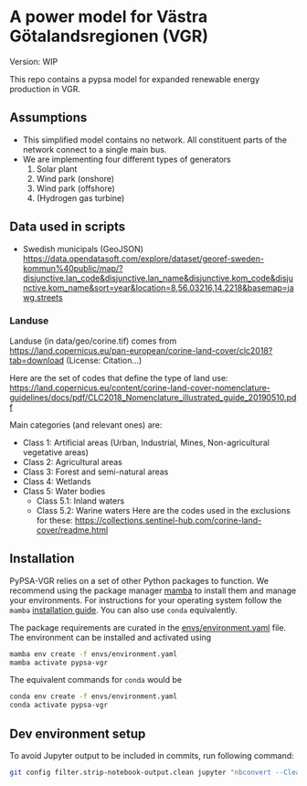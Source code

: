# A power model for Västra Götalandsregionen (VGR)

Version: WIP

This repo contains a pypsa model for expanded renewable energy production in VGR.

## Assumptions

- This simplified model contains no network. All constituent parts of the network connect to a single main bus.
- We are implementing four different types of generators
  1. Solar plant
  2. Wind park (onshore)
  3. Wind park (offshore)
  4. (Hydrogen gas turbine)


## Data used in scripts

- Swedish municipals (GeoJSON)
https://data.opendatasoft.com/explore/dataset/georef-sweden-kommun%40public/map/?disjunctive.lan_code&disjunctive.lan_name&disjunctive.kom_code&disjunctive.kom_name&sort=year&location=8,56.03216,14.2218&basemap=jawg.streets


### Landuse

Landuse (in data/geo/corine.tif) comes from https://land.copernicus.eu/pan-european/corine-land-cover/clc2018?tab=download (License: Citation...)

Here are the set of codes that define the type of land use:
https://land.copernicus.eu/content/corine-land-cover-nomenclature-guidelines/docs/pdf/CLC2018_Nomenclature_illustrated_guide_20190510.pdf

Main categories (and relevant ones) are:
- Class 1: Artificial areas (Urban, Industrial, Mines, Non-agricultural vegetative areas)
- Class 2: Agricultural areas
- Class 3: Forest and semi-natural areas
- Class 4: Wetlands
- Class 5: Water bodies
  - Class 5.1: Inland waters
  - Class 5.2: Warine waters
Here are the codes used in the exclusions for these:
https://collections.sentinel-hub.com/corine-land-cover/readme.html




## Installation
PyPSA-VGR relies on a set of other Python packages to function.
We recommend using the package manager [mamba](https://mamba.readthedocs.io/en/latest/) to install them and manage your environments.
For instructions for your operating system follow the `mamba` [installation guide](https://mamba.readthedocs.io/en/latest/installation/mamba-installation.html).
You can also use ``conda`` equivalently.

The package requirements are curated in the [envs/environment.yaml](https://github.com/PyPSA/pypsa-vgr/blob/prototype/envs/environment.yaml) file.
The environment can be installed and activated using

```bash
mamba env create -f envs/environment.yaml
mamba activate pypsa-vgr
```

The equivalent commands for `conda` would be
```bash
conda env create -f envs/environment.yaml
conda activate pypsa-vgr
```


## Dev environment setup
To avoid Jupyter output to be included in commits, run following command:
```bash
git config filter.strip-notebook-output.clean jupyter "nbconvert --ClearOutputPreprocessor.enabled=True --to=notebook --stdin --stdout --log-level=ERROR"
```
